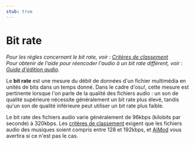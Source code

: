 ```yaml
---
stub: true
---
```


# Bit rate

*Pour les règles concernant le bit rate, voir : [Critères de classement](/wiki/Ranking_Criteria)*\
*Pour obtenir de l'aide pour réencoder l'audio à un bit rate différent, voir : [Guide d'édition audio](/wiki/Guides/Audio_Editing).*

Le **bit rate** est une mesure du débit de données d'un fichier multimédia en unités de bits dans un temps donné. Dans le cadre d'osu!, cette mesure est pertinente lorsque l'on parle de la qualité des fichiers audio : un son de qualité supérieure nécessite généralement un bit rate plus élevé, tandis qu'un son de qualité inférieure peut utiliser un bit rate plus faible.

Le bit rate des fichiers audio varie généralement de 96kbps (kilobits par seconde) à 320kbps. Les [critères de classement](/wiki/Ranking_Criteria) exigent que les fichiers audio des musiques soient compris entre 128 et 192kbps, et [AiMod](/wiki/Beatmap_Editor/AiMod) vous avertira si ce n'est pas le cas.
